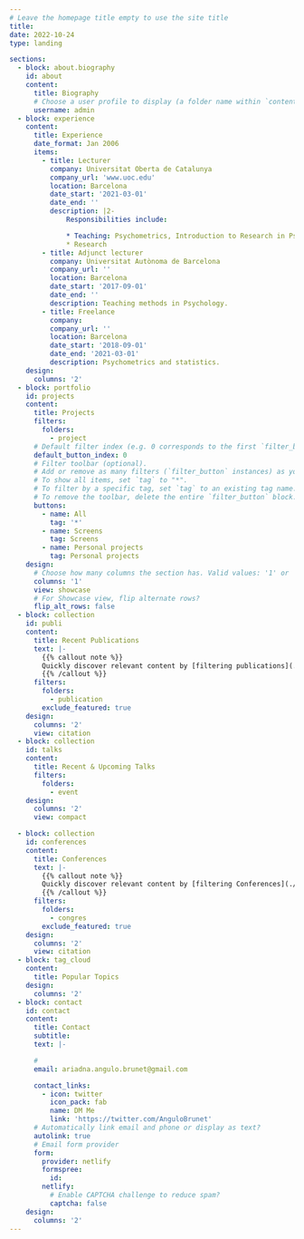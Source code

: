 ```yaml
---
# Leave the homepage title empty to use the site title
title:
date: 2022-10-24
type: landing

sections:
  - block: about.biography
    id: about
    content:
      title: Biography
      # Choose a user profile to display (a folder name within `content/authors/`)
      username: admin
  - block: experience
    content:
      title: Experience
      date_format: Jan 2006
      items:
        - title: Lecturer
          company: Universitat Oberta de Catalunya
          company_url: 'www.uoc.edu'
          location: Barcelona
          date_start: '2021-03-01'
          date_end: ''
          description: |2-
              Responsibilities include:

              * Teaching: Psychometrics, Introduction to Research in Psychology, Multivariate Data Analysis
              * Research
        - title: Adjunct lecturer
          company: Universitat Autònoma de Barcelona
          company_url: ''
          location: Barcelona
          date_start: '2017-09-01'
          date_end: ''
          description: Teaching methods in Psychology.
        - title: Freelance
          company: 
          company_url: ''
          location: Barcelona
          date_start: '2018-09-01'
          date_end: '2021-03-01'
          description: Psychometrics and statistics.
    design:
      columns: '2'
  - block: portfolio
    id: projects
    content:
      title: Projects
      filters:
        folders:
          - project
      # Default filter index (e.g. 0 corresponds to the first `filter_button` instance below).
      default_button_index: 0
      # Filter toolbar (optional).
      # Add or remove as many filters (`filter_button` instances) as you like.
      # To show all items, set `tag` to "*".
      # To filter by a specific tag, set `tag` to an existing tag name.
      # To remove the toolbar, delete the entire `filter_button` block.
      buttons:
        - name: All
          tag: '*'
        - name: Screens
          tag: Screens
        - name: Personal projects
          tag: Personal projects
    design:
      # Choose how many columns the section has. Valid values: '1' or '2'.
      columns: '1'
      view: showcase
      # For Showcase view, flip alternate rows?
      flip_alt_rows: false
  - block: collection
    id: publi
    content:
      title: Recent Publications
      text: |-
        {{% callout note %}}
        Quickly discover relevant content by [filtering publications](./publication/).
        {{% /callout %}}
      filters:
        folders:
          - publication
        exclude_featured: true
    design:
      columns: '2'
      view: citation
  - block: collection
    id: talks
    content:
      title: Recent & Upcoming Talks
      filters:
        folders:
          - event
    design:
      columns: '2'
      view: compact

  - block: collection
    id: conferences
    content:
      title: Conferences
      text: |-
        {{% callout note %}}
        Quickly discover relevant content by [filtering Conferences](./congres/).
        {{% /callout %}}
      filters:
        folders:
          - congres
        exclude_featured: true
    design:
      columns: '2'
      view: citation
  - block: tag_cloud
    content:
      title: Popular Topics
    design:
      columns: '2'
  - block: contact
    id: contact
    content:
      title: Contact
      subtitle:
      text: |-

      # 
      email: ariadna.angulo.brunet@gmail.com

      contact_links:
        - icon: twitter
          icon_pack: fab
          name: DM Me
          link: 'https://twitter.com/AnguloBrunet'
      # Automatically link email and phone or display as text?
      autolink: true
      # Email form provider
      form:
        provider: netlify
        formspree:
          id:
        netlify:
          # Enable CAPTCHA challenge to reduce spam?
          captcha: false
    design:
      columns: '2'
---
```

